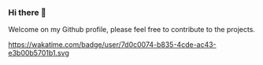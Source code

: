 ### Hi there 👋

Welcome on my Github profile, please feel free to contribute to the projects.

https://wakatime.com/badge/user/7d0c0074-b835-4cde-ac43-e3b00b5701b1.svg
